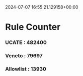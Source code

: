 2024-07-07 16:55:21.129158+00:00
# Rule Counter 
 ### UCATE : 482400

 ### Veneto : 79697

 ### Allowlist : 13930
